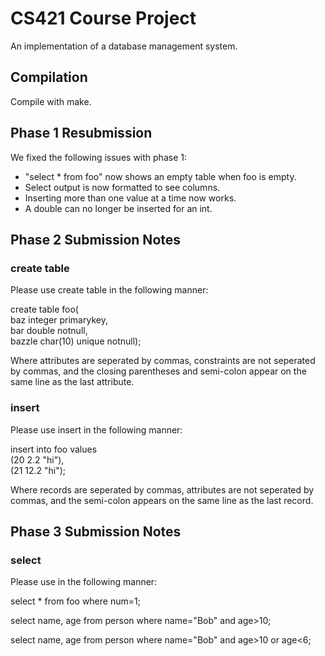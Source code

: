 # CS421 Course Project
An implementation of a database management system.
## Compilation
Compile with make.
## Phase 1 Resubmission
We fixed the following issues with phase 1:
- "select * from foo" now shows an empty table when foo is empty.
- Select output is now formatted to see columns.
- Inserting more than one value at a time now works.
- A double can no longer be inserted for an int.
## Phase 2 Submission Notes
### create table
Please use create table in the following manner:

create table foo(\
baz integer primarykey,\
bar double notnull,\
bazzle char(10) unique notnull);

Where attributes are seperated by commas, constraints are not seperated by commas, and the closing parentheses and semi-colon appear on the same line as the last attribute. 
### insert
Please use insert in the following manner:

insert into foo values\
(20 2.2 "hi"),\
(21 12.2 "hi");

Where records are seperated by commas, attributes are not seperated by commas, and the semi-colon appears on the same line as the last record.

## Phase 3 Submission Notes
### select 
Please use in the following manner: 

select * from foo where num=1; 

select name, age from person where name="Bob" and age>10;

select name, age from person where name="Bob" and age>10 or age<6;

